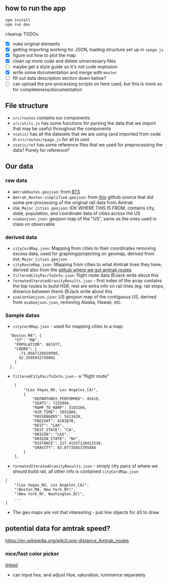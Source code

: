 
## how to run the app
```
npm install
npm run dev
```

cleanup TODOs
- [x] nuke original elements
- [x] getting importing working for JSON, loading structure set up in `+page.js`
- [x] figure out how to plot the map
- [x] clean up more code and delete unnecessary files
- [ ] maybe get a style guide so it's not code explosion
- [x] write some documentation and merge with `master`
- [ ] fill out data description section down below?
- [ ] can upload the pre-processing scripts on here used, but this is more so for completeness/documentation

## File structure
- `src/routes` contains our components
- `src/utils.js` has some functions for parsing the data that we import that may be useful throughout the components
- `static/` has all the datasets that we are using (and imported from code in `src/routes/+page.js` for all to use)
- `static/ref` has some reference files that we used for preprocessing the data? Purely for reference?

## Our data
### raw data
- `AmtrakRoutes.geojson`: from [BTS](https://data-usdot.opendata.arcgis.com/maps/baa5a6c4d4ae4034850e99aaca38cfbb)
- `Amtrak_Routes-simplified.geojson`: from [this](https://github.com/binx/amtrak-explorer/tree/main) github source that did some pre-processing of the original rail data from Amtrak
- `USA_Major_Cities.geojson`: IDK WHERE THIS IS FROM, contains city, state, population, and coordinate data of cities across the US
- `usaGeojson.json`: geojson map of the "US", same as the ones used in class on observable


### derived data
- `cityCordMap.json`: Mapping from cities to their coordinates removing excess data, used for graphing/projecting on geomap, derived from `USA_Major_Cities.geojson`
- `cityRouteMap.json`: Mapping from cities to what Amtrak lines they have, derived also from the [github where we got amtrak routes](https://github.com/binx/amtrak-explorer/tree/main)
- `filteredCityPairToInfo.json`: flight route data @Jack write about this
- `formatedIteratedGravityResults.json` - first index of the array contains the top routes to build HSR, rest are extra info on rail lines (eg: rail stops, distance between them) @Jack write about this 
- `usaContGeojson.json`: US geojson map of the contiguous US, derived from `usaGeojson.json`, removing Alaska, Hawaii, etc.


### Sample datas
- `cityCordMap.json` - used for mapping cities to a map:
```
  "Boston_MA": {
    "ST": "MA",
    "POPULATION": 661977,
    "COORD": [
      -71.0567128929999,
      42.3595932750001
    ]
  },
```

- `filteredCityPairToInfo.json` - a "flight route"
```
    [
        "(Las Vegas_NV, Los Angeles_CA)",
        {
            "DEPARTURES_PERFORMED": 45419,
            "SEATS": 7225894,
            "RAMP_TO_RAMP": 3103194,
            "AIR_TIME": 1951889,
            "PASSENGERS": 5413420,
            "FREIGHT": 4103870,
            "DEST": "LAX",
            "DEST_STATE": "CA",
            "ORIGIN": "LAS",
            "ORIGIN_STATE": "NV",
            "DISTANCE": 227.41557128412538,
            "GRAVITY": 83.07735023785848
        }
    ],
```

- `formatedIteratedGravityResults.json` - simply city pairs of where we should build rail, all other info is contained `cityCordMap.json`

```
[
    "(Las Vegas_NV, Los Angeles_CA)",
    "(Boston_MA, New York_NY)",
    "(New York_NY, Washington_DC)",
	...
]
```
- The geo maps are not that interesting - just line objects for d3 to draw


## potential data for amtrak speed?
https://en.wikipedia.org/wiki/Long-distance_Amtrak_routes

### nice/fast color picker
[linked](https://coolors.co/b5b5b5)
- can input hex, and adjust Hue, saturation, luminance separately